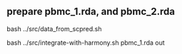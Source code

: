 ## prepare pbmc_1.rda, and pbmc_2.rda
bash ../src/data_from_scpred.sh 


bash ../src/integrate-with-harmony.sh  pbmc_1.rda out
